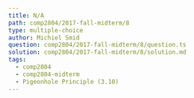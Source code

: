 ```yaml
---
title: N/A
path: comp2804/2017-fall-midterm/8
type: multiple-choice
author: Michiel Smid
question: comp2804/2017-fall-midterm/8/question.ts
solution: comp2804/2017-fall-midterm/8/solution.md
tags:
  - comp2804
  - comp2804-midterm
  - Pigeonhole Principle (3.10)
---
```

